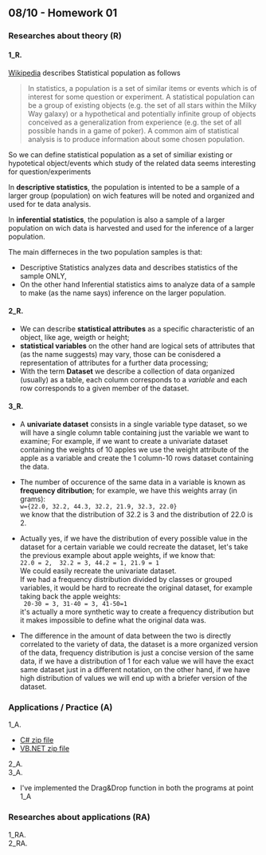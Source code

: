 ## 08/10 - Homework 01

### Researches about theory (R)
#### **1_R.** 
[Wikipedia](https://en.wikipedia.org/wiki/Statistical_population) describes Statistical population as follows
> In statistics, a population is a set of similar items or events which is of interest for some question or experiment. A statistical population can be a group of existing objects (e.g. the set of all stars within the Milky Way galaxy) or a hypothetical and potentially infinite group of objects conceived as a generalization from experience (e.g. the set of all possible hands in a game of poker). A common aim of statistical analysis is to produce information about some chosen population. 

So we can define statistical population as a set of similiar existing or hypotetical object/events which study of the related data seems interesting for question/experiments

In **descriptive statistics**, the population is intented to be a sample of a larger group (population) on wich features will be noted and organized and used for te data analysis.  

In **inferential statistics**, the population is also a sample of a larger population on wich data is harvested and used for the inference of a larger population.  

The main differneces in the two population samples is that:  
  - Descriptive Statistics analyzes data and describes statistics of the sample ONLY,  
  - On the other hand Inferential statistics aims to analyze data of a sample to make (as the name says) inference on the larger population.  
  
#### **2_R.**  
  -  We can describe **statistical attributes** as a specific characteristic of an object, like age, weigth or height;  
  - **statistical variables** on the other hand are logical sets of attributes that (as the name suggests) may vary, those can be conisdered a representation of attributes for a further data processing;
  - With the term **Dataset** we describe a collection of data organized (usually) as a table, each column corresponds to a *variable* and each row corresponds to a given member of the dataset.  
  
#### **3_R.**  
   - A **univariate dataset** consists in a single variable type dataset, so we will have a single column table containing just the variable we want to examine; For example, if we want to create a univariate dataset containing the weights of 10 apples we use the weight attribute of the apple as a variable and create the 1 column-10 rows dataset containing the data.
 - The number of occurence of the same data in a variable is known as **frequency ditribution**; for example, we have this weights array (in grams):  
 ```w={22.0, 32.2, 44.3, 32.2, 21.9, 32.3, 22.0}```  
 we know that the distribution of 32.2 is 3 and the distribution of 22.0 is 2.  
 
  - Actually yes, if we have the distribution of every possible value in the dataset for a certain variable we could recreate the dataset, let's take the previous example about apple weights, if we know that:  
  ```22.0 = 2,  32.2 = 3, 44.2 = 1, 21.9 = 1 ```  
  We could easily recreate the univariate dataset.  
  If we had a frequency distribution divided by classes or grouped variables, it would be hard to recreate the original dataset, for example taking back the apple weights:  
    ``` 20-30 = 3, 31-40 = 3, 41-50=1```  
    it's actually a more synthetic way to create a frequency distribution but it makes impossible to define what the original data was.

 - The difference in the amount of data between the two is directly correlated to the variety of data, the dataset is a more organized version of the data, frequency distribution is just a concise version of the same data, if we have a distribution of 1 for each value we will have the exact same dataset just in a different notation, on the other hand, if we have high distribution of values we will end up with a briefer version of the dataset.

### Applications / Practice (A)
  1_A.
  - [C# zip file](https://drive.google.com/file/d/1R2cDsJLh_hcP5wOe_d0STyCQVivkWqmY/view?usp=sharing)  
  - [VB.NET zip file](https://drive.google.com/file/d/1NY1Byu0iRMpn7ZTiBgfmChd4ixgGHpZA/view?usp=sharing)  
    
  2_A.  
  3_A.
  - I've implemented the Drag&Drop function in both the programs at point 1_A 

### Researches about applications (RA)
  1_RA.  
  2_RA.  
